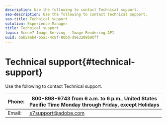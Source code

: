 ```yaml
---
description: Use the following to contact Technical support.
seo-description: Use the following to contact Technical support.
seo-title: Technical support
solution: Experience Manager
title: Technical support
topic: Scene7 Image Serving - Image Rendering API
uuid: bab5aab4-b5a3-4c8f-80bd-d9e3289b9bff
---
```


# Technical support{#technical-support}

Use the following to contact Technical support.

|  Phone: | 800-898-9743 from 6 a.m. to 6 p.m., United States Pacific Time Monday through Friday, except Holidays |
|---|---|
|  Email: | s7support@adobe.com |

